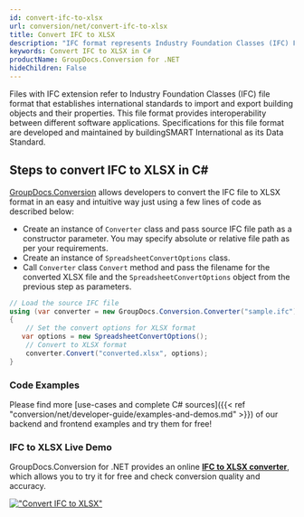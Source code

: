 ```yaml
---
id: convert-ifc-to-xlsx
url: conversion/net/convert-ifc-to-xlsx
title: Convert IFC to XLSX
description: "IFC format represents Industry Foundation Classes (IFC) File Format with .ifc extension. Learn how to convert IFC to XLSX file programmatically in C# language using GroupDocs.Conversion for .NET library."
keywords: Convert IFC to XLSX in C#
productName: GroupDocs.Conversion for .NET
hideChildren: False
---
```


Files with IFC extension refer to  Industry Foundation Classes (IFC) file format that establishes international standards to import and export building objects and their properties. This file format provides interoperability between different software applications. Specifications for this file format are developed and maintained by buildingSMART International as its Data Standard.

## Steps to convert IFC to XLSX in C#

[GroupDocs.Conversion](https://products.groupdocs.com/conversion/net) allows developers to convert the IFC file to XLSX format in an easy and intuitive way just using a few lines of code as described below:

* Create an instance of `Converter` class and pass source IFC file path as a constructor parameter. You may specify absolute or relative file path as per your requirements. 
* Create an instance of `SpreadsheetConvertOptions` class.
* Call `Converter` class `Convert` method and pass the filename for the converted XLSX file and the `SpreadsheetConvertOptions` object from the previous step as parameters.

```csharp
// Load the source IFC file
using (var converter = new GroupDocs.Conversion.Converter("sample.ifc"))
{
    // Set the convert options for XLSX format
   var options = new SpreadsheetConvertOptions();
    // Convert to XLSX format
    converter.Convert("converted.xlsx", options);
}
```

### Code Examples

Please find more [use-cases and complete C# sources]({{< ref "conversion/net/developer-guide/examples-and-demos.md" >}}) of our backend and frontend examples and try them for free!

### IFC to XLSX Live Demo

GroupDocs.Conversion for .NET provides an online [**IFC to XLSX converter**](https://products.groupdocs.app/conversion/ifc-to-xlsx), which allows you to try it for free and check conversion quality and accuracy.

[!["Convert IFC to XLSX"](conversion/net/images/convert-to-xlsx/convert-ifc-to-xlsx.png)](https://products.groupdocs.app/conversion/ifc-to-xlsx)